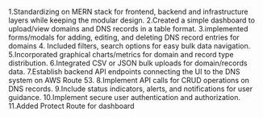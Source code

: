 1.Standardizing on MERN stack for frontend, backend and infrastructure layers while keeping the modular design.
2.Created a simple dashboard to upload/view domains and DNS records in a table format.
3.implemented forms/modals for adding, editing, and deleting DNS record entries for domains 
4. Included filters, search options for easy bulk data navigation.
5.Incorporated graphical charts/metrics for domain and record type distribution.
6.Integrated CSV or JSON bulk uploads for domain/records data. 
7.Establish backend API endpoints connecting the UI to the DNS system on AWS Route 53.
8.Implement API calls for CRUD operations on DNS records.
9.Include status indicators, alerts, and notifications for user guidance. 
10.Implement secure user authentication and authorization. 11.Added Protect Route for dashboard
